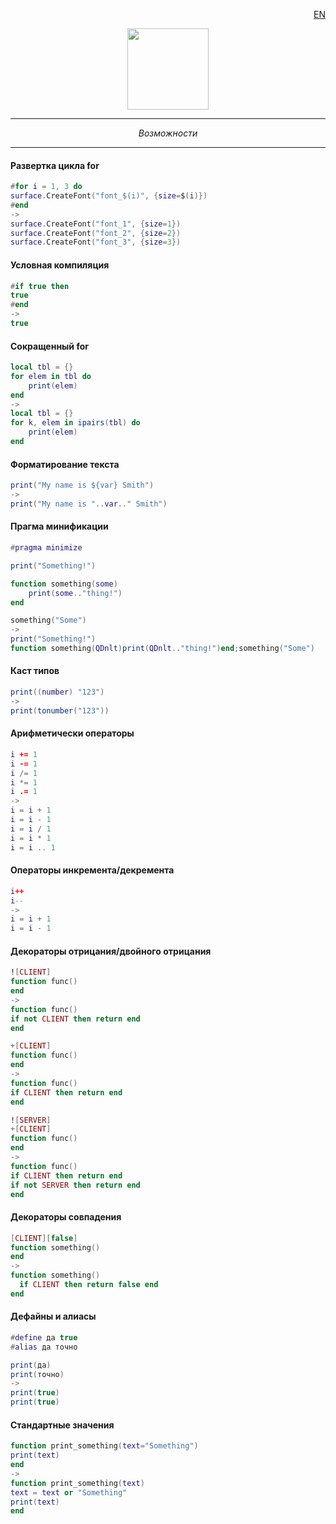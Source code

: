 <p align="right"><a href="https://github.com/Rorkh/tea/blob/docs/features.md">EN</a></p>
<p align="center">
	<img src="logo_tea.png" height="130">
</p>

---

<p align="center"><i>Возможности</i></p>

---

#### Развертка цикла for
```lua
#for i = 1, 3 do
surface.CreateFont("font_$(i)", {size=$(i)})
#end
->
surface.CreateFont("font_1", {size=1})
surface.CreateFont("font_2", {size=2})
surface.CreateFont("font_3", {size=3})
```
#### Условная компиляция
```lua
#if true then
true
#end
->
true
```
#### Сокращенный for
```lua
local tbl = {}
for elem in tbl do
	print(elem)
end
->
local tbl = {}
for k, elem in ipairs(tbl) do
	print(elem)
end
```
#### Форматирование текста
```lua
print("My name is ${var} Smith")
->
print("My name is "..var.." Smith")
```
#### Прагма минификации
```lua
#pragma minimize

print("Something!")

function something(some)
	print(some.."thing!")
end

something("Some")
->
print("Something!")
function something(QDnlt)print(QDnlt.."thing!")end;something("Some")
```
#### Каст типов
```lua
print((number) "123")
->
print(tonumber("123"))
```
#### Арифметически операторы
```lua
i += 1
i -= 1
i /= 1
i *= 1
i .= 1
->
i = i + 1
i = i - 1
i = i / 1
i = i * 1
i = i .. 1
```
#### Операторы инкремента/декремента
```lua
i++
i--
->
i = i + 1
i = i - 1
```
#### Декораторы отрицания/двойного отрицания
```lua
![CLIENT]
function func()
end
->
function func()
if not CLIENT then return end
end
```
```lua
+[CLIENT]
function func()
end
->
function func()
if CLIENT then return end
end
```
```lua
![SERVER]
+[CLIENT]
function func()
end
->
function func()
if CLIENT then return end
if not SERVER then return end
end
```
#### Декораторы совпадения
```lua
[CLIENT][false]
function something()
end
->
function something()
  if CLIENT then return false end
end
```
#### Дефайны и алиасы
```lua
#define да true
#alias да точно

print(да)
print(точно)
->
print(true)
print(true)
```
#### Стандартные значения
```lua
function print_something(text="Something")
print(text)
end
->
function print_something(text)
text = text or "Something"
print(text)
end
```
